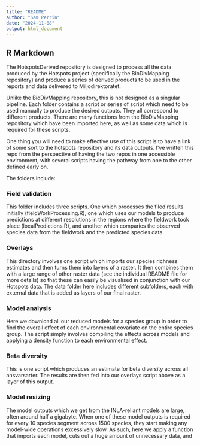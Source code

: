 ```yaml
---
title: "README"
author: "Sam Perrin"
date: "2024-11-08"
output: html_document
---
```



## R Markdown

The HotspotsDerived repository is designed to process all the data produced by the Hotspots project (specifically the BioDivMapping
repository) and produce a series of derived products to be used in the reports and data delivered to Miljodirektoratet.

Unlike the BioDivMapping repository, this is not designed as a singular pipeline. Each folder contains a script or series of script 
which need to be used manually to produce the desired outputs. They all correspond to different products. There are many functions
from the BioDivMapping repository which have been imported here, as well as some data which is required for these 
scripts.

One thing you will need to make effective use of this script is to have a link of some sort to the hotspots repository and its data
outputs. I've written this repo from the perspective of having the two repos in one accessible environment, with several scripts having
the pathway from one to the other defined early on.

The folders include:

### Field validation

This folder includes three scripts. One which processes the filed results initially (fieldWorkProcessing.R), one which uses
our models to produce predictions at different resolutions in the regions where the fieldwork took place (localPredictions.R),
and another which comparies the observed species data from the fieldwork and the predicted species data.

### Overlays

This directory involves one script which imports our species richness estimates and then turns them into layers of a raster. It
then combines them with a large range of other raster data (see the individual README file for more details) so that these
can easily be visualised in conjunction with our Hotspots data. The data folder here includes different subfolders, each with external
data that is added as layers of our final raster.

### Model analysis

Here we download all our reduced models for a species group in order to find the overall effect of each environmental covariate
on the entire species group. The script simply involves compiling the effects across models and applying a density function to each
environmental effect.

### Beta diversity

This is one script which produces an estimate for beta diversity across all ansvarsarter. The results are then fed into our overlays 
script above as a layer of this output.

### Model resizing

The model outputs which we get from the INLA-reliant models are large, often around half a gigabyte. When one of these model outputs
is required for every 10 species  segment across 1500 species, they start making any model-wide operations excessively slow. As such,
here we apply a function that imports each model, cuts out a huge amount of unnecessary data, and 
